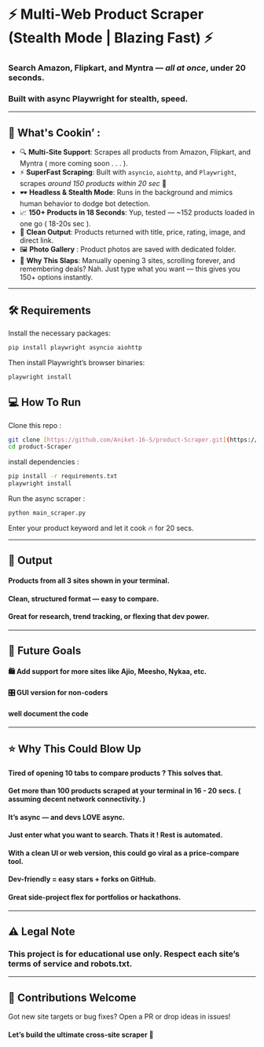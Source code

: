 # ⚡ Multi-Web Product Scraper (Stealth Mode | Blazing Fast) ⚡

### Search Amazon, Flipkart, and Myntra — *all at once*, under 20 seconds.  
### Built with async Playwright for stealth, speed.

---

## 🚀 What's Cookin’ :

- 🔍 **Multi-Site Support**: Scrapes all products from Amazon, Flipkart, and Myntra ( more coming soon . . . ).
- ⚡ **SuperFast Scraping**: Built with `asyncio`, `aiohttp`, and `Playwright`, scrapes *around 150 products within 20 sec* 💨
- 🕶️ **Headless & Stealth Mode**: Runs in the background and mimics human behavior to dodge bot detection.
- 📈 **150+ Products in 18 Seconds**: Yup, tested — ~152 products loaded in one go ( 18-20s sec ).
- 📁 **Clean Output**: Products returned with title, price, rating, image, and direct link.
- 🖼️ **Photo Gallery** : Product photos are saved with dedicated folder.
- 🧠 **Why This Slaps**: Manually opening 3 sites, scrolling forever, and remembering deals? Nah. Just type what you want — this gives you 150+ options instantly.

---

## 🛠️ Requirements

Install the necessary packages:

```bash / cmd
pip install playwright asyncio aiohttp
```
Then install Playwright’s browser binaries:
```bash / cmd
playwright install
```
## 💻 How To Run
Clone this repo :
```bash
git clone [https://github.com/Aniket-16-S/product-Scraper.git](https://github.com/Aniket-16-S/product-Sraper.git)
cd product-Scraper
``` 
install dependencies :
```bash
pip install -r requirements.txt
playwright install
```
Run the async scraper :
```bash
python main_scraper.py
```
Enter your product keyword and let it cook 🔥 for 20 secs.


---

## 📂 Output
#### Products from all 3 sites shown in your terminal.

#### Clean, structured format — easy to compare.

#### Great for research, trend tracking, or flexing that dev power.

---

## 🔮 Future Goals

#### 🛍️ Add support for more sites like Ajio, Meesho, Nykaa, etc.

#### 🎛️ GUI version for non-coders

#### well document the code

---
## ⭐ Why This Could Blow Up
#### Tired of opening 10 tabs to compare products ? This solves that.

#### Get more than 100 products scraped at your terminal in 16 - 20 secs. ( assuming decent network connectivity. )

#### It’s async — and devs LOVE async.

#### Just enter what you want to search. Thats it ! Rest is automated.

#### With a clean UI or web version, this could go viral as a price-compare tool.

#### Dev-friendly = easy stars + forks on GitHub.

#### Great side-project flex for portfolios or hackathons.

---

## ⚠️ Legal Note
### This project is for educational use only. Respect each site’s terms of service and robots.txt.

---

## 🤝 Contributions Welcome
 Got new site targets or bug fixes? Open a PR or drop ideas in issues!
#### Let’s build the ultimate cross-site scraper 🧃
